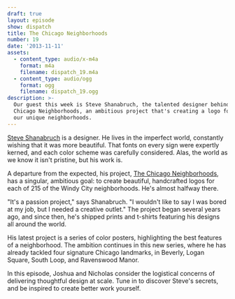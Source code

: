 ```yaml
---
draft: true
layout: episode
show: dispatch
title: The Chicago Neighborhoods
number: 19
date: '2013-11-11'
assets:
  - content_type: audio/x-m4a
    format: m4a
    filename: dispatch_19.m4a
  - content_type: audio/ogg
    format: ogg
    filename: dispatch_19.ogg
description: >-
  Our guest this week is Steve Shanabruch, the talented designer behind The
  Chicago Neighborhoods, an ambitious project that's creating a logo for each of
  our unique neighborhoods.
---
```

[Steve Shanabruch](http://www.steveshanabruch.com) is a designer. He lives in the imperfect world, constantly wishing that it was more beautiful. That fonts on every sign were expertly kerned, and each color scheme was carefully considered. Alas, the world as we know it isn't pristine, but his work is.

A departure from the expected, his project, [The Chicago Neighborhoods](http://www.thechicagoneighborhoods.com), has a singular, ambitious goal: to create beautiful, handcrafted logos for each of 215 of the Windy City neighborhoods. He's almost halfway there.

"It's a passion project," says Shanabruch. "I wouldn't like to say I was bored at my job, but I needed a creative outlet." The project began several years ago, and since then, he's shipped prints and t-shirts featuring his designs all around the world.

His latest project is a series of color posters, highlighting the best features of a neighborhood. The ambition continues in this new series, where he has already tackled four signature Chicago landmarks, in Beverly, Logan Square, South Loop, and Ravenswood Manor.

In this episode, Joshua and Nicholas consider the logistical concerns of delivering thoughtful design at scale. Tune in to discover Steve's secrets, and be inspired to create better work yourself.